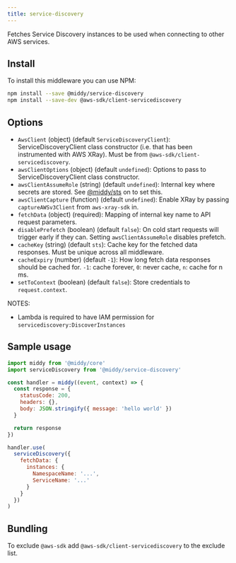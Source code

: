 ```yaml
---
title: service-discovery
---
```


Fetches Service Discovery instances to be used when connecting to other AWS services.

## Install

To install this middleware you can use NPM:

```bash npm2yarn
npm install --save @middy/service-discovery
npm install --save-dev @aws-sdk/client-servicediscovery
```

## Options

- `AwsClient` (object) (default `ServiceDiscoveryClient`): ServiceDiscoveryClient class constructor (i.e. that has been instrumented with AWS XRay). Must be from `@aws-sdk/client-servicediscovery`.
- `awsClientOptions` (object) (default `undefined`): Options to pass to ServiceDiscoveryClient class constructor.
- `awsClientAssumeRole` (string) (default `undefined`): Internal key where secrets are stored. See [@middy/sts](/docs/middlewares/sts) on to set this.
- `awsClientCapture` (function) (default `undefined`): Enable XRay by passing `captureAWSv3Client` from `aws-xray-sdk` in.
- `fetchData` (object) (required): Mapping of internal key name to API request parameters.
- `disablePrefetch` (boolean) (default `false`): On cold start requests will trigger early if they can. Setting `awsClientAssumeRole` disables prefetch.
- `cacheKey` (string) (default `sts`): Cache key for the fetched data responses. Must be unique across all middleware.
- `cacheExpiry` (number) (default `-1`): How long fetch data responses should be cached for. `-1`: cache forever, `0`: never cache, `n`: cache for n ms.
- `setToContext` (boolean) (default `false`): Store credentials to `request.context`.

NOTES:

- Lambda is required to have IAM permission for `servicediscovery:DiscoverInstances`

## Sample usage

```javascript
import middy from '@middy/core'
import serviceDiscovery from '@middy/service-discovery'

const handler = middy((event, context) => {
  const response = {
    statusCode: 200,
    headers: {},
    body: JSON.stringify({ message: 'hello world' })
  }

  return response
})

handler.use(
  serviceDiscovery({
    fetchData: {
      instances: {
        NamespaceName: '...',
        ServiceName: '...'
      }
    }
  })
)
```

## Bundling

To exclude `@aws-sdk` add `@aws-sdk/client-servicediscovery` to the exclude list.
